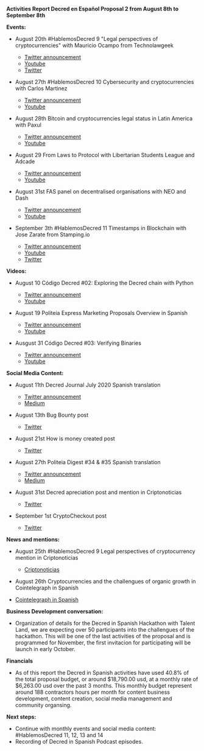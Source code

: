 **Activities Report Decred en Español Proposal 2 from August 8th to September 8th**

**Events:**

-  August 20th #HablemosDecred 9 "Legal perspectives of cryptocurrencies" with Mauricio Ocampo from Technolawgeek 
    - [Twitter announcement](https://twitter.com/Decred_ES/status/1294416104723488769) 
    - [Youtube](https://www.youtube.com/watch?v=VzELuWRqCo4&t=6s)
    - [Twitter](https://twitter.com/Decred_ES/status/1296570295176712192)

-  August 27th #HablemosDecred 10 Cybersecurity and cryptocurrencies with Carlos Martinez
    - [Twitter announcement](https://twitter.com/Decred_ES/status/1298778395891961862)
    - [Youtube](https://www.youtube.com/watch?v=GosMlhxWK3M&t=3s)
  
- August 28th Bitcoin and cryptocurrencies legal status in Latin America with Paxul 
    - [Twitter announcement](https://twitter.com/Decred_ES/status/1298664435188408320)
    - [Youtube](https://www.youtube.com/watch?v=S9klI1rUGvM)
  
- August 29 From Laws to Protocol with Libertarian Students League and Adcade
    - [Twitter announcement](https://twitter.com/Decred_ES/status/1299506004607094784)
    - [Youtube]()

-  August 31st FAS panel on decentralised organisations with NEO and Dash 
    - [Twitter announcement](https://twitter.com/Decred_ES/status/1298275771333705728)
    - [Youtube](https://www.youtube.com/watch?v=yIlVTSObIzU&feature=youtu.be) 
  
-  September 3th #HablemosDecred 11 Timestamps in Blockchain with Jose Zarate from Stamping.io
    - [Twitter announcement](https://twitter.com/Decred_ES/status/1300809902777139200)
    - [Youtube](https://www.youtube.com/watch?v=QwsWiJ8v5qE&feature=youtu.be)
    - [Twitter](https://twitter.com/Decred_ES/status/1301277545418104835)
 

**Videos:**

-  August 10 Código Decred #02: Exploring the Decred chain with Python 
    - [Twitter announcement](https://twitter.com/Decred_ES/status/1292842239878627328)
    - [Youtube](https://www.youtube.com/watch?v=FGhklclRNt0)

-  August 19 Politeia Express Marketing Proposals Overview in Spanish
    - [Twitter announcement](https://twitter.com/Decred_ES/status/1296148410173620225)
    - [Youtube]()
  
-  Ausgust 31 Código Decred #03: Verifying Binaries 
    - [Twitter announcement](https://twitter.com/Decred_ES/status/1300594435080757248)
    - [Youtube](https://www.youtube.com/watch?v=U3BwnmmF1Ro)

**Social Media Content:**

-  August 11th Decred Journal July 2020 Spanish translation 
    - [Twitter announcement](https://twitter.com/Decred_ES/status/1293238369657540609) 
    - [Medium](https://medium.com/decred-es/revista-decred-julio-2020-2ce994d8ee8f) 

-  August 13th Bug Bounty post 
    - [Twitter](https://twitter.com/Decred_ES/status/1293957931885568002) 

-  August 21st How is money created post 
    - [Twitter](https://twitter.com/Decred_ES/status/1296830465987485702) 

-  August 27th Politeia Digest #34 & #35 Spanish translation
    - [Twitter announcement](https://twitter.com/Decred_ES/status/1299127558349389825) 
    - [Medium](https://medium.com/decred-es/politeia-digest-spanish/home) 

-  August 31st Decred apreciation post and mention in Criptonoticias
    - [Twitter](https://twitter.com/Decred_ES/status/1300480136551297024)

-  September 1st CryptoCheckout post 
    - [Twitter](https://twitter.com/Decred_ES/status/1300951169343389698) 
  

**News and mentions:**

-  August 25th #HablemosDecred 9 Legal perspectives of cryptocurrency mention in Criptonoticias
    - [Criptonoticias](https://www.criptonoticias.com/mercados/nueva-plataforma-evento-legalidad-nem-decred-top-semanal/amp/?__twitter_impression=true)

-  August 26th Cryptocurrencies and the challengues of organic growth in Cointelegraph in Spanish
  - [Cointelegraph in Spanish](https://es.cointelegraph.com/news/cryptology-and-marketing-the-challenges-of-organic-growth)


**Business Development conversation:**

- Organization of details for the Decred in Spanish Hackathon with Talent Land, we are expecting over 50 participants into the challengues of the hackathon. This will be one of the last activities of the proposal and is programmed for November, the first invitacion for participating will be launch in early October. 


**Financials**

- As of this report the Decred in Spanish activities have used 40.8% of the total proposal budget, or around $18,790.00 usd, at a monthly rate of $6,263.00 usd over the past 3 months. This monthly budget represent around 188 contractors hours per month for content business development, content creation, social media management and community organsing. 

**Next steps:**

- Continue with monthly events and social media content: #HablemosDecred 11, 12, 13 and 14 
- Recording of Decred in Spanish Podcast episodes. 

